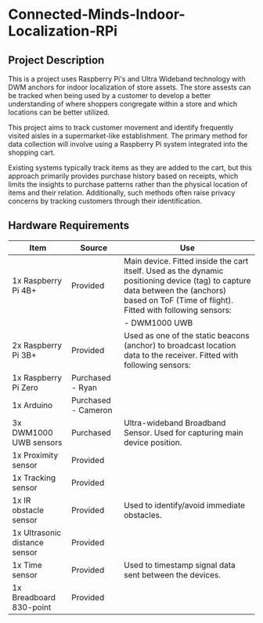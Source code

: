 # Connected-Minds-Indoor-Localization-RPi

## Project Description
This is a project uses Raspberry Pi's and Ultra Wideband technology with DWM anchors for indoor localization of store assets. The store assests can be tracked when being used by a customer to develop a better understanding of where shoppers congregate within a store and which locations can be better utilized.

This project aims to track customer movement and identify frequently visited aisles in a supermarket-like establishment. The primary method for data collection will involve using a Raspberry Pi system integrated into the shopping cart. 

Existing systems typically track items as they are added to the cart, but this approach primarily provides purchase history based on receipts, which limits the insights to purchase patterns rather than the physical location of items and their relation. Additionally, such methods often raise privacy concerns by tracking customers through their identification.


## Hardware Requirements

| Item                        | Source              | Use                                                                                                                  |
|-----------------------------|---------------------|-----------------------------------------------------|
| 1x Raspberry Pi 4B+         | Provided            | Main device. Fitted inside the cart itself. Used as the dynamic positioning device (tag) to capture data between the (anchors) based on ToF (Time of flight). Fitted with following sensors: |
|                             |                     | - DWM1000 UWB 
| 2x Raspberry Pi 3B+         | Provided            | Used as one of the static beacons (anchor) to broadcast location data to the receiver. Fitted with following sensors:|sensor                                                                                                |
| 1x Raspberry Pi Zero        | Purchased - Ryan    |                                                                                                                      |
| 1x Arduino      | Purchased - Cameron |               |
| 3x DWM1000 UWB sensors      | Purchased         | Ultra-wideband Broadband Sensor. Used for capturing main device position.                       |
| 1x Proximity sensor       | Provided            |                        |
| 1x Tracking sensor          | Provided            |                |
| 1x IR obstacle sensor       | Provided            | Used to identify/avoid immediate obstacles.                    |
| 1x Ultrasonic distance sensor| Provided           |            |
| 1x Time sensor              | Provided            | Used to timestamp signal data sent between the devices.        |
| 1x Breadboard 830-point     | Provided            |               |

